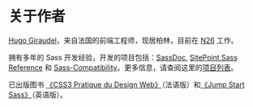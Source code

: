 
# 关于作者

[Hugo Giraudel](https://hugogiraudel.com)，来自法国的前端工程师，现居柏林，目前在 [N26](https://n26.com) 工作。

拥有多年的 Sass 开发经验，开发的项目包括：[SassDoc](http://sassdoc.com), [SitePoint Sass Reference](https://sitepoint.com/sass-reference/) 和 [Sass-Compatibility](https://hugogiraudel.github.io/sass-compatibility/)。更多信息，请查阅这里的[项目列表](https://github.com/HugoGiraudel/awesome-sass)。

已出版图书 [《CSS3 Pratique du Design Web》](https://www.eyrolles.com/Informatique/Livre/css3-9782212678963/)（法语版）和[《Jump Start Sass》](https://learnable.com/books/jump-start-sass)（英语版）。
